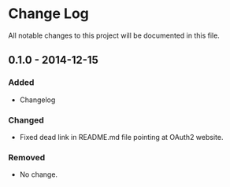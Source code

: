 # Change Log
All notable changes to this project will be documented in this file.

## 0.1.0 - 2014-12-15
### Added
- Changelog

### Changed
- Fixed dead link in README.md file pointing at OAuth2 website.
 
### Removed
- No change.